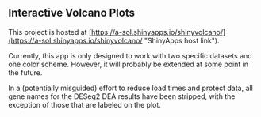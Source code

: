 ## Interactive Volcano Plots

This project is hosted at [https://a-sol.shinyapps.io/shinyvolcano/](https://a-sol.shinyapps.io/shinyvolcano/ "ShinyApps host link"). 

Currently, this app is only designed to work with two specific datasets and one color scheme. However, it will probably be extended at some point in the future.

In a (potentially misguided) effort to reduce load times and protect data, all gene names for the DESeq2 DEA results have been stripped, with the exception of those that are labeled on the plot. 